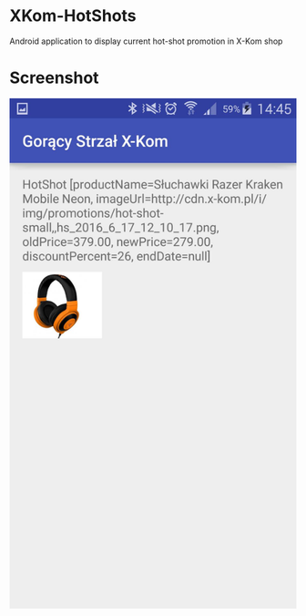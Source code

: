 # XKom-HotShots
Android application to display current hot-shot promotion in X-Kom shop

# Screenshot
![Screen view of application](https://raw.githubusercontent.com/AdamTomaja/XKom-HotShots/master/XKomHotShotsAndroid/view.png)
